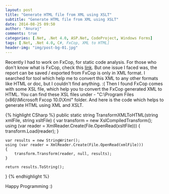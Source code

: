 ```yaml
---
layout: post
title: "Generate HTML file from XML using XSLT"
subtitle: "Generate HTML file from XML using XSLT"
date: 2014-08-25 09:50
author: "Anuraj"
comments: true
categories: [.Net, .Net 4.0, ASP.Net, CodeProject, Windows Forms]
tags: [.Net, .Net 4.0, C#, FxCop, XML to HTML]
header-img: "img/post-bg-01.jpg"
---
```

Recently I had to work on FxCop, for static code analysis. For those who don't know what is FxCop, check this <a href="http://en.wikipedia.org/wiki/FxCop" title="FxCop - Wikipedia">link</a>. But one issue I faced was, the report can be saved / exported from FxCop is only in XML format. I searched for tool which help me to convert this XML to any other formats like HTML or doc, but I couldn't find anything. :( Then I found FxCop comes with some XSL file, which help you to convert the FxCop generated XML to HTML. You can find these XSL files under - "C:\Program Files (x86)\Microsoft Fxcop 10.0\Xml" folder. And here is the code which helps to generate HTML using XML and XSLT.

{% highlight CSharp %}
public static string TransformXMLToHTML(string xmlFile, string xsltFile)
{
    var transform = new XslCompiledTransform();
    using (var reader = XmlReader.Create(File.OpenRead(xsltFile)))
    {
        transform.Load(reader);
    }

    var results = new StringWriter();
    using (var reader = XmlReader.Create(File.OpenRead(xmlFile)))
    {
        transform.Transform(reader, null, results);
    }

    return results.ToString();
}
{% endhighlight %}

Happy Programming :)
